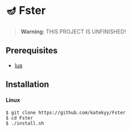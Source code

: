 # 🪔 Fster

> **Warning**:
> THIS PROJECT IS UNFINISHED!

## Prerequisites
- [lua]

## Installation
#### Linux
```console
$ git clone https://github.com/katekyy/Fster
$ cd Fster
$ ./install.sh
```

[lua]: https://www.lua.org/download.html
